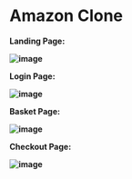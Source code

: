 <h1> Amazon Clone </h1>

<b> Landing Page: <b/>

![image](https://user-images.githubusercontent.com/47012647/158071006-8d599e5e-2dbb-420b-966c-2cd7704ed771.png)

<b> Login Page: <b/>
    
![image](https://user-images.githubusercontent.com/47012647/158321092-3e3d96fb-45fb-4500-9584-1ce263d249c2.png)
    
<b> Basket Page: <b/>
    
![image](https://user-images.githubusercontent.com/47012647/159440474-8f768c91-d91a-47d6-8b54-8fa01f5df8e2.png)
    
<b> Checkout Page: <b/>
    
![image](https://user-images.githubusercontent.com/47012647/159440623-4d2da0d9-c185-4030-9f24-92aee487497b.png)
